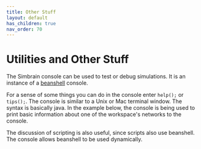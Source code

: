 ```yaml
---
title: Other Stuff
layout: default
has_children: true
nav_order: 70
---
```


# Utilities and Other Stuff

The Simbrain console can be used to test or debug simulations. It is an instance of a [beanshell](https://github.com/beanshell/beanshell) console.

For a sense of some things you can do in the console enter `help();` or `tips();`. The console is similar to a Unix or Mac terminal window. The syntax is basically java. In the example below, the console is being used to print basic information about one of the workspace's networks to the console.

The discussion of scripting is also useful, since scripts also use beanshell. The console allows beanshell to be used dynamically.